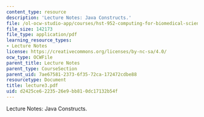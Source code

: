 ```yaml
---
content_type: resource
description: 'Lecture Notes: Java Constructs.'
file: /ol-ocw-studio-app/courses/hst-952-computing-for-biomedical-scientists-fall-2002/d2425ce6223526e9bb810dc17132b54f_lecture3.pdf
file_size: 142173
file_type: application/pdf
learning_resource_types:
- Lecture Notes
license: https://creativecommons.org/licenses/by-nc-sa/4.0/
ocw_type: OCWFile
parent_title: Lecture Notes
parent_type: CourseSection
parent_uid: 7ae67581-2373-6f35-72ca-172472cdbe88
resourcetype: Document
title: lecture3.pdf
uid: d2425ce6-2235-26e9-bb81-0dc17132b54f
---
```

Lecture Notes: Java Constructs.